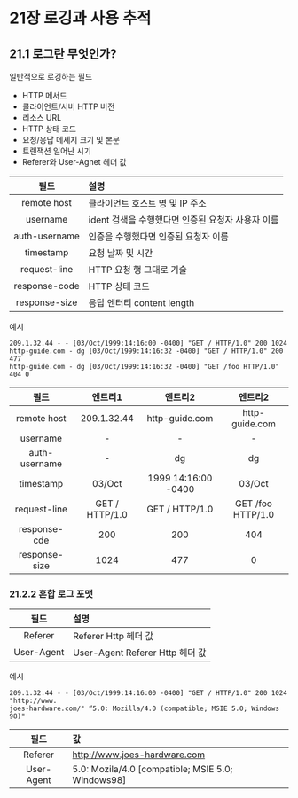 # 21장 로깅과 사용 추적

## 21.1 로그란 무엇인가?

일반적으로 로깅하는 필드

- HTTP 메서드
- 클라이언트/서버 HTTP 버전
- 리소스 URL
- HTTP 상태 코드
- 요청/응답 메세지 크기 및 본문
- 트랜잭션 일어난 시기
- Referer와 User-Agnet 헤더 값

|필드|설명|
|:-------:|:---------|
|remote host|클라이언트 호스트 명 및 IP 주소|
|username|ident 검색을 수행했다면 인증된 요청자 사용자 이름|
|auth-username|인증을 수행했다면 인증된 요청자 이름|
|timestamp|요청 날짜 및 시간|
|request-line|HTTP 요청 행 그대로 기술|
|response-code|HTTP 상태 코드|
|response-size|응답 엔터티 content length|

예시

```text
209.1.32.44 - - [03/Oct/1999:14:16:00 -0400] "GET / HTTP/1.0" 200 1024
http-guide.com - dg [03/Oct/1999:14:16:32 -0400] "GET / HTTP/1.0" 200 477 
http-guide.com - dg [03/Oct/1999:14:16:32 -0400] "GET /foo HTTP/1.0" 404 0
```

|      필드       |      엔트리1      |        엔트리2         |엔트리2|
|:-------------:|:--------------:|:-------------------:|:--------:|
|  remote host  |  209.1.32.44   |   http-guide.com    |http-guide.com|
|   username    |       -        |          -          |-|
| auth-username |       -        |         dg          |dg|
|   timestamp   |     03/Oct     | 1999 14:16:00 -0400 |03/Oct|1999 14:16:32 -0400|03/Oct|1999 14:16:32 -0400|
|request-line| GET / HTTP/1.0 |   GET / HTTP/1.0    |GET /foo HTTP/1.0|
|response-cde|200|200|404|
|response-size|1024|477|0|

### 21.2.2 혼합 로그 포맷

|필드|설명|
|:-------:|:-------|
|Referer|Referer Http 헤더 값|
|User-Agent|User-Agent Referer Http 헤더 값|

예시 

```text
209.1.32.44 - - [03/Oct/1999:14:16:00 -0400] "GET / HTTP/1.0" 200 1024 "http://www.
joes-hardware.com/" “5.0: Mozilla/4.0 (compatible; MSIE 5.0; Windows 98)"
```

|필드| 값                                                 |
|:------:|:--------------------------------------------------|
|Referer| http://www.joes-hardware.com                      |
|User-Agent| 5.0: Mozila/4.0 [compatible; MSIE 5.0; Windows98] |